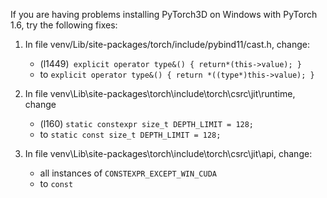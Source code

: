 If you are having problems installing PyTorch3D on Windows with PyTorch 1.6, try the following fixes:

1. In file venv/Lib/site-packages/torch/include/pybind11/cast.h, change:
    * (l1449)` explicit operator type&() { return*(this->value); }`
    * to `explicit operator type&() { return *((type*)this->value); }`


2. In file venv\Lib\site-packages\torch\include\torch\csrc\jit\runtime, change
    * (l160) `static constexpr size_t DEPTH_LIMIT = 128;`
    * to `static const size_t DEPTH_LIMIT = 128;`
    
3. In file venv\Lib\site-packages\torch\include\torch\csrc\jit\api, change:
    * all instances of `CONSTEXPR_EXCEPT_WIN_CUDA `
    * to `const`